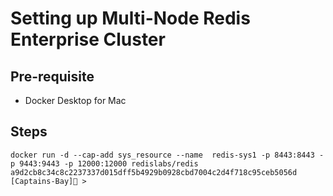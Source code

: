 # Setting up Multi-Node Redis Enterprise Cluster


## Pre-requisite

- Docker Desktop for Mac


## Steps


```
docker run -d --cap-add sys_resource --name  redis-sys1 -p 8443:8443 -p 9443:9443 -p 12000:12000 redislabs/redis
a9d2cb8c34c8c2237337d015dff5b4929b0928cbd7004c2d4f718c95ceb5056d
[Captains-Bay]🚩 >  
```



